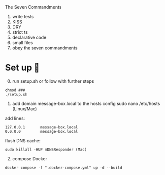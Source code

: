 The Seven Commandments

1. write tests
2. KISS
3. DRY
4. strict ts
5. declarative code
6. small files
7. obey the seven commandments

# Set up 🚀 

0. run setup.sh or follow with further steps
```
chmod ###
./setup.sh
```

1. add domain message-box.local to the hosts config
sudo nano /etc/hosts (Linux/Mac)

add lines:
```
127.0.0.1       message-box.local
0.0.0.0         message-box.local
```

flush DNS cache:
```
sudo killall -HUP mDNSResponder (Mac)
```
2. compose Docker 

```
docker compose -f ".docker-compose.yml" up -d --build
```